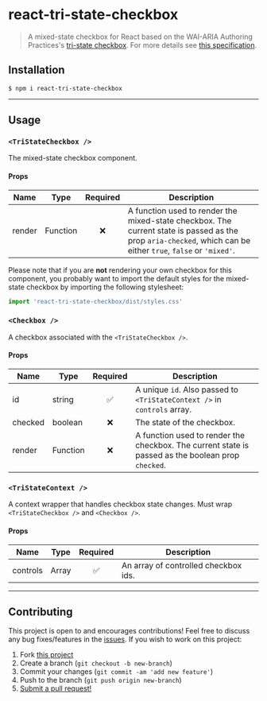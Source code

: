 # react-tri-state-checkbox

> A mixed-state checkbox for React based on the WAI-ARIA Authoring Practices's [tri-state checkbox](https://www.w3.org/TR/wai-aria-practices-1.1/#checkbox).
> For more details see [this specification](https://www.w3.org/TR/wai-aria-practices-1.1/#checkbox).

## Installation

```shell
$ npm i react-tri-state-checkbox
```

---

## Usage

### `<TriStateCheckbox />`

The mixed-state checkbox component.

#### Props

| Name   | Type     | Required | Description                                                                                                                                                   |
| ------ | -------- | :------: | ------------------------------------------------------------------------------------------------------------------------------------------------------------- |
| render | Function |    ❌    | A function used to render the mixed-state checkbox. The current state is passed as the prop `aria-checked`, which can be either `true`, `false` or `'mixed'`. |

Please note that if you are **not** rendering your own checkbox for this component, you probably want to import the default styles for the mixed-state checkbox by importing the following stylesheet:

```js
import 'react-tri-state-checkbox/dist/styles.css'
```

### `<Checkbox />`

A checkbox associated with the `<TriStateCheckbox />`.

#### Props

| Name    | Type     | Required | Description                                                                                        |
| ------- | -------- | :------: | -------------------------------------------------------------------------------------------------- |
| id      | string   |    ✅    | A unique `id`. Also passed to `<TriStateContext />` in `controls` array.                           |
| checked | boolean  |    ❌    | The state of the checkbox.                                                                         |
| render  | Function |    ❌    | A function used to render the checkbox. The current state is passed as the boolean prop `checked`. |

### `<TriStateContext />`

A context wrapper that handles checkbox state changes. Must wrap `<TriStateCheckbox />` and `<Checkbox />`.

#### Props

| Name     | Type  | Required | Description                          |
| -------- | ----- | :------: | ------------------------------------ |
| controls | Array |    ✅    | An array of controlled checkbox ids. |

---

## Contributing

This project is open to and encourages contributions! Feel free to discuss any bug fixes/features in the [issues](https://github.com/shwilliam/react-tri-state-checkbox/issues). If you wish to work on this project:

1. Fork [this project](https://github.com/shwilliam/react-tri-state-checkbox)
2. Create a branch (`git checkout -b new-branch`)
3. Commit your changes (`git commit -am 'add new feature'`)
4. Push to the branch (`git push origin new-branch`)
5. [Submit a pull request!](https://github.com/shwilliam/react-tri-state-checkbox/pull/new/master)
